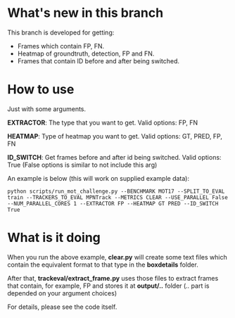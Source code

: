 # What's new in this branch  

This branch is developed for getting:  
- Frames which contain FP, FN.  
- Heatmap of groundtruth, detection, FP and FN.  
- Frames that contain ID before and after being switched.  
  
# How to use  
  
Just with some arguments.  
  
**EXTRACTOR**: The type that you want to get. Valid options: FP, FN  
  
**HEATMAP**: Type of heatmap you want to get. Valid options: GT, PRED, FP, FN  
  
**ID_SWITCH**: Get frames before and after id being switched. Valid options: True (False options is similar to not include this arg)  
  
An example is below (this will work on supplied example data):  
```  
python scripts/run_mot_challenge.py --BENCHMARK MOT17 --SPLIT_TO_EVAL train --TRACKERS_TO_EVAL MPNTrack --METRICS CLEAR --USE_PARALLEL False --NUM_PARALLEL_CORES 1 --EXTRACTOR FP --HEATMAP GT PRED --ID_SWITCH True  
```  
  
# What is it doing  
  
When you run the above example, **clear.py** will create some text files which contain the equivalent format to that type in the **boxdetails** folder.  
  
After that, **trackeval/extract_frame.py** uses those files to extract frames that contain, for example, FP and stores it at **output/..** folder (*..* part is depended on your argument choices)  
  
For details, please see the code itself.
